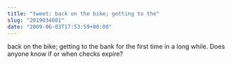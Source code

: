 ```yaml
---
title: "tweet: back on the bike; getting to the"
slug: "2019034601"
date: "2009-06-03T17:53:59+00:00"
---
```

back on the bike; getting to the bank for the first time in a long while.  Does anyone know if or when checks expire?